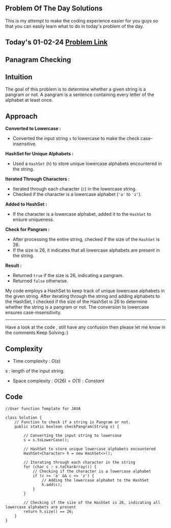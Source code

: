 ## Problem Of The Day Solutions

This is my attempt to make the coding experience easier for you guys so that you can easily learn what to do in today's problem of the day.

## Today's 01-02-24 [Problem Link](https://www.geeksforgeeks.org/problems/pangram-checking-1587115620/1)
## Panagram Checking

## Intuition

The goal of this problem is to determine whether a given string is a pangram or not. A pangram is a sentence containing every letter of the alphabet at least once.


## Approach

**Converted to Lowercase :**
   - Converted the input string `s` to lowercase to make the check case-insensitive.

**HashSet for Unique Alphabets :**
   - Used a `HashSet` (`h`) to store unique lowercase alphabets encountered in the string.

**Iterated Through Characters :**
   - Iterated through each character (`c`) in the lowercase string.
   - Checked if the character is a lowercase alphabet (`'a'` to `'z'`).

**Added to HashSet :**
   - If the character is a lowercase alphabet, added it to the `HashSet` to ensure uniqueness.

**Check for Pangram :**
   - After processing the entire string, checked if the size of the `HashSet` is 26.
   - If the size is 26, it indicates that all lowercase alphabets are present in the string.

**Result :**
   - Returned `true` if the size is 26, indicating a pangram.
   - Returned `false` otherwise.

My code employs a HashSet to keep track of unique lowercase alphabets in the given string. After iterating through the string and adding alphabets to the HashSet, I checked if the size of the HashSet is 26 to determine whether the string is a pangram or not. The conversion to lowercase ensures case-insensitivity.

---
Have a look at the code , still have any confusion then please let me know in the comments
Keep Solving.:)

## Complexity
- Time complexity : $O(s)$
<!-- Add your time complexity here, e.g. $$O())$$ -->
$s$ :  length of the input string.

- Space complexity : $O(26) = O(1) : Constant$
<!-- Add your space complexity here, e.g. $$O(n)$$ -->

## Code 
```
//User function Template for JAVA

class Solution {
    // Function to check if a string is Pangram or not.
    public static boolean checkPangram(String s) {
        
        // Converting the input string to lowercase
        s = s.toLowerCase(); 

        // HashSet to store unique lowercase alphabets encountered
        HashSet<Character> h = new HashSet<>();

        // Iterating through each character in the string
        for (char c : s.toCharArray()) {
            // Checking if the character is a lowercase alphabet
            if (c >= 'a' && c <= 'z') {
                // Adding the lowercase alphabet to the HashSet
                h.add(c);
            }
        }

        // Checking if the size of the HashSet is 26, indicating all lowercase alphabets are present
        return h.size() == 26;
    }
}
```

